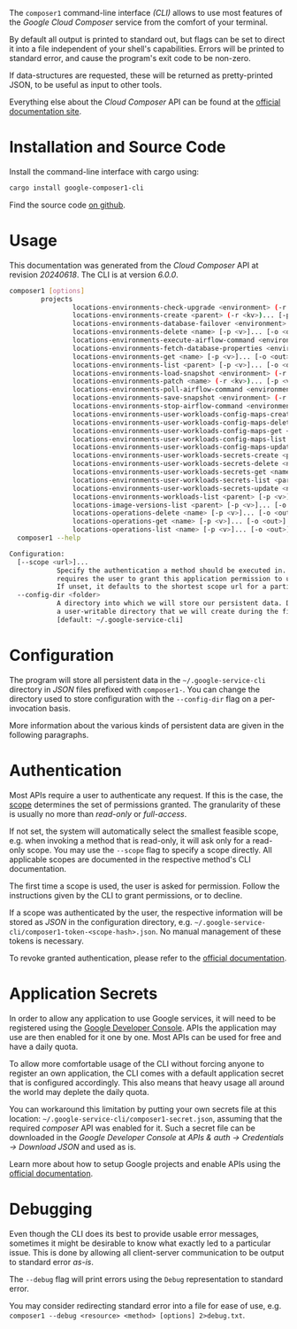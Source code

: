 <!---
DO NOT EDIT !
This file was generated automatically from 'src/generator/templates/cli/README.md.mako'
DO NOT EDIT !
-->
The `composer1` command-line interface *(CLI)* allows to use most features of the *Google Cloud Composer* service from the comfort of your terminal.

By default all output is printed to standard out, but flags can be set to direct it into a file independent of your shell's
capabilities. Errors will be printed to standard error, and cause the program's exit code to be non-zero.

If data-structures are requested, these will be returned as pretty-printed JSON, to be useful as input to other tools.

Everything else about the *Cloud Composer* API can be found at the
[official documentation site](https://cloud.google.com/composer/).

# Installation and Source Code

Install the command-line interface with cargo using:

```bash
cargo install google-composer1-cli
```

Find the source code [on github](https://github.com/Byron/google-apis-rs/tree/main/gen/composer1-cli).

# Usage

This documentation was generated from the *Cloud Composer* API at revision *20240618*. The CLI is at version *6.0.0*.

```bash
composer1 [options]
        projects
                locations-environments-check-upgrade <environment> (-r <kv>)... [-p <v>]... [-o <out>]
                locations-environments-create <parent> (-r <kv>)... [-p <v>]... [-o <out>]
                locations-environments-database-failover <environment> (-r <kv>)... [-p <v>]... [-o <out>]
                locations-environments-delete <name> [-p <v>]... [-o <out>]
                locations-environments-execute-airflow-command <environment> (-r <kv>)... [-p <v>]... [-o <out>]
                locations-environments-fetch-database-properties <environment> [-p <v>]... [-o <out>]
                locations-environments-get <name> [-p <v>]... [-o <out>]
                locations-environments-list <parent> [-p <v>]... [-o <out>]
                locations-environments-load-snapshot <environment> (-r <kv>)... [-p <v>]... [-o <out>]
                locations-environments-patch <name> (-r <kv>)... [-p <v>]... [-o <out>]
                locations-environments-poll-airflow-command <environment> (-r <kv>)... [-p <v>]... [-o <out>]
                locations-environments-save-snapshot <environment> (-r <kv>)... [-p <v>]... [-o <out>]
                locations-environments-stop-airflow-command <environment> (-r <kv>)... [-p <v>]... [-o <out>]
                locations-environments-user-workloads-config-maps-create <parent> (-r <kv>)... [-p <v>]... [-o <out>]
                locations-environments-user-workloads-config-maps-delete <name> [-p <v>]... [-o <out>]
                locations-environments-user-workloads-config-maps-get <name> [-p <v>]... [-o <out>]
                locations-environments-user-workloads-config-maps-list <parent> [-p <v>]... [-o <out>]
                locations-environments-user-workloads-config-maps-update <name> (-r <kv>)... [-p <v>]... [-o <out>]
                locations-environments-user-workloads-secrets-create <parent> (-r <kv>)... [-p <v>]... [-o <out>]
                locations-environments-user-workloads-secrets-delete <name> [-p <v>]... [-o <out>]
                locations-environments-user-workloads-secrets-get <name> [-p <v>]... [-o <out>]
                locations-environments-user-workloads-secrets-list <parent> [-p <v>]... [-o <out>]
                locations-environments-user-workloads-secrets-update <name> (-r <kv>)... [-p <v>]... [-o <out>]
                locations-environments-workloads-list <parent> [-p <v>]... [-o <out>]
                locations-image-versions-list <parent> [-p <v>]... [-o <out>]
                locations-operations-delete <name> [-p <v>]... [-o <out>]
                locations-operations-get <name> [-p <v>]... [-o <out>]
                locations-operations-list <name> [-p <v>]... [-o <out>]
  composer1 --help

Configuration:
  [--scope <url>]...
            Specify the authentication a method should be executed in. Each scope
            requires the user to grant this application permission to use it.
            If unset, it defaults to the shortest scope url for a particular method.
  --config-dir <folder>
            A directory into which we will store our persistent data. Defaults to
            a user-writable directory that we will create during the first invocation.
            [default: ~/.google-service-cli]

```

# Configuration

The program will store all persistent data in the `~/.google-service-cli` directory in *JSON* files prefixed with `composer1-`.  You can change the directory used to store configuration with the `--config-dir` flag on a per-invocation basis.

More information about the various kinds of persistent data are given in the following paragraphs.

# Authentication

Most APIs require a user to authenticate any request. If this is the case, the [scope][scopes] determines the
set of permissions granted. The granularity of these is usually no more than *read-only* or *full-access*.

If not set, the system will automatically select the smallest feasible scope, e.g. when invoking a
method that is read-only, it will ask only for a read-only scope.
You may use the `--scope` flag to specify a scope directly.
All applicable scopes are documented in the respective method's CLI documentation.

The first time a scope is used, the user is asked for permission. Follow the instructions given
by the CLI to grant permissions, or to decline.

If a scope was authenticated by the user, the respective information will be stored as *JSON* in the configuration
directory, e.g. `~/.google-service-cli/composer1-token-<scope-hash>.json`. No manual management of these tokens
is necessary.

To revoke granted authentication, please refer to the [official documentation][revoke-access].

# Application Secrets

In order to allow any application to use Google services, it will need to be registered using the
[Google Developer Console][google-dev-console]. APIs the application may use are then enabled for it
one by one. Most APIs can be used for free and have a daily quota.

To allow more comfortable usage of the CLI without forcing anyone to register an own application, the CLI
comes with a default application secret that is configured accordingly. This also means that heavy usage
all around the world may deplete the daily quota.

You can workaround this limitation by putting your own secrets file at this location:
`~/.google-service-cli/composer1-secret.json`, assuming that the required *composer* API
was enabled for it. Such a secret file can be downloaded in the *Google Developer Console* at
*APIs & auth -> Credentials -> Download JSON* and used as is.

Learn more about how to setup Google projects and enable APIs using the [official documentation][google-project-new].


# Debugging

Even though the CLI does its best to provide usable error messages, sometimes it might be desirable to know
what exactly led to a particular issue. This is done by allowing all client-server communication to be
output to standard error *as-is*.

The `--debug` flag will print errors using the `Debug` representation to standard error.

You may consider redirecting standard error into a file for ease of use, e.g. `composer1 --debug <resource> <method> [options] 2>debug.txt`.


[scopes]: https://developers.google.com/+/api/oauth#scopes
[revoke-access]: http://webapps.stackexchange.com/a/30849
[google-dev-console]: https://console.developers.google.com/
[google-project-new]: https://developers.google.com/console/help/new/
